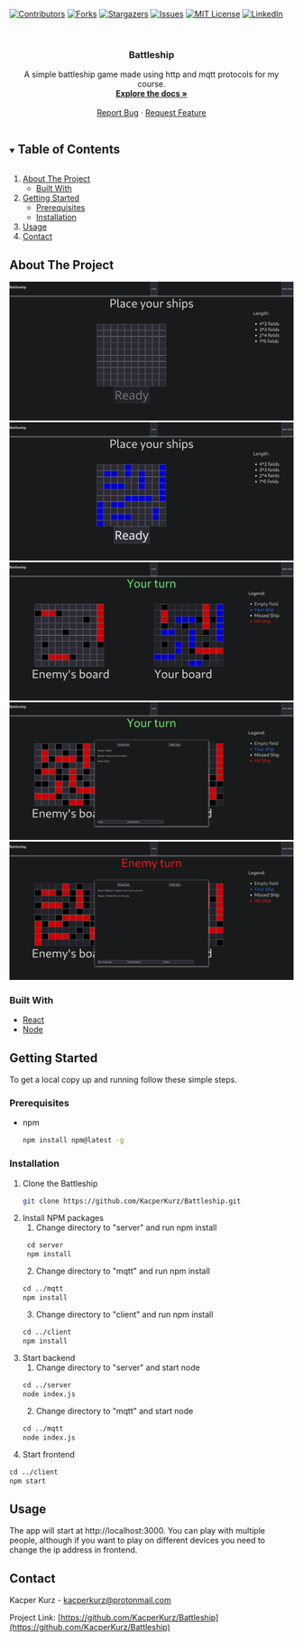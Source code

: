 [![Contributors][contributors-shield]][contributors-url]
[![Forks][forks-shield]][forks-url]
[![Stargazers][stars-shield]][stars-url]
[![Issues][issues-shield]][issues-url]
[![MIT License][license-shield]][license-url]
[![LinkedIn][linkedin-shield]][linkedin-url]



<!-- PROJECT LOGO -->
<br />
<p align="center">
  <a href="https://github.com/KacperKurz/Battleship">
  </a>

  <h3 align="center">Battleship</h3>

  <p align="center">
    A simple battleship game made using http and mqtt protocols for my course.
    <br />
    <a href="https://github.com/KacperKurz/Battleship"><strong>Explore the docs »</strong></a>
    <br />
    <br />
    <a href="https://github.com/KacperKurz/Battleship/issues">Report Bug</a>
    ·
    <a href="https://github.com/KacperKurz/Battleship/issues">Request Feature</a>
  </p>




<!-- TABLE OF CONTENTS -->
<details open="open">
  <summary><h2 style="display: inline-block">Table of Contents</h2></summary>
  <ol>
    <li>
      <a href="#about-the-project">About The Project</a>
      <ul>
        <li><a href="#built-with">Built With</a></li>
      </ul>
    </li>
    <li>
      <a href="#getting-started">Getting Started</a>
      <ul>
        <li><a href="#prerequisites">Prerequisites</a></li>
        <li><a href="#installation">Installation</a></li>
      </ul>
    </li>
    <li><a href="#usage">Usage</a></li>
    <li><a href="#contact">Contact</a></li>
  </ol>
</details>



<!-- ABOUT THE PROJECT -->
## About The Project

![](screenshots/Screenshot_1.png)
![](screenshots/Screenshot_2.png)
![](screenshots/Screenshot_3.png)
![](screenshots/Screenshot_4.png)
![](screenshots/Screenshot_5.png)


### Built With

* [React](https://reactjs.org/)
* [Node](https://nodejs.org/en/)



<!-- GETTING STARTED -->
## Getting Started

To get a local copy up and running follow these simple steps.

### Prerequisites

* npm
  ```sh
  npm install npm@latest -g
  ```

### Installation

1. Clone the Battleship
   ```sh
   git clone https://github.com/KacperKurz/Battleship.git
   ```
2. Install NPM packages
   1. Change directory to "server" and run npm install
   ```shell
    cd server
    npm install
    ```
   2. Change directory to "mqtt" and run npm install
   ```shell
   cd ../mqtt
   npm install
   ```
   3. Change directory to "client" and run npm install
    ```shell
    cd ../client
    npm install
    ```
3. Start backend
    1. Change directory to "server" and start node
    ```shell
    cd ../server
    node index.js
   ```
   2. Change directory to "mqtt" and start node
   ```shell
   cd ../mqtt
   node index.js
   ```
4. Start frontend
```shell
cd ../client
npm start
```
   



<!-- USAGE EXAMPLES -->
## Usage

The app will start at http://localhost:3000. You can play with multiple people, although if you want to play on different devices you need to change the ip address in frontend.





<!-- CONTACT -->
## Contact

Kacper Kurz - kacperkurz@protonmail.com

Project Link: [https://github.com/KacperKurz/Battleship](https://github.com/KacperKurz/Battleship)







<!-- MARKDOWN LINKS & IMAGES -->
<!-- https://www.markdownguide.org/basic-syntax/#reference-style-links -->
[contributors-shield]: https://img.shields.io/github/contributors/KacperKurz/Battleship.svg?style=for-the-badge
[contributors-url]: https://github.com/KacperKurz/Battleship/graphs/contributors
[forks-shield]: https://img.shields.io/github/forks/KacperKurz/Battleship.svg?style=for-the-badge
[forks-url]: https://github.com/KacperKurz/Battleship/network/members
[stars-shield]: https://img.shields.io/github/stars/KacperKurz/Battleship.svg?style=for-the-badge
[stars-url]: https://github.com/KacperKurz/Battleship/stargazers
[issues-shield]: https://img.shields.io/github/issues/KacperKurz/Battleship.svg?style=for-the-badge
[issues-url]: https://github.com/KacperKurz/Battleship/issues
[license-shield]: https://img.shields.io/github/license/KacperKurz/Battleship.svg?style=for-the-badge
[license-url]: https://github.com/KacperKurz/Battleship/blob/master/LICENSE.txt
[linkedin-shield]: https://img.shields.io/badge/-LinkedIn-black.svg?style=for-the-badge&logo=linkedin&colorB=555
[linkedin-url]: https://linkedin.com/in/kacper-kurz-175707199/
